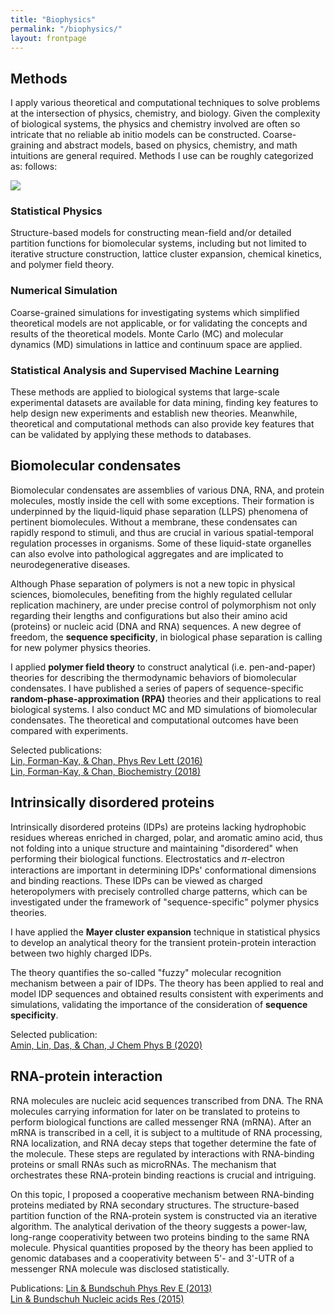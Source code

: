 ```yaml
---
title: "Biophysics"
permalink: "/biophysics/"
layout: frontpage
---
```


## Methods

I apply various theoretical and computational techniques to solve problems at the intersection of physics, chemistry, and biology. Given the complexity of biological systems, the physics and chemistry involved are often so intricate that no reliable ab initio models can be constructed. Coarse-graining and abstract models, based on physics, chemistry, and math intuitions are general required. Methods I use can be roughly categorized as: follows:

<img src="images/methods_schematic.png" />

<div id="fifty-left" markdown="1">

### Statistical Physics

Structure-based models for constructing mean-field and/or detailed partition functions for biomolecular systems, including but not limited to iterative structure construction, lattice cluster expansion, chemical kinetics, and polymer field theory.

### Numerical Simulation

Coarse-grained simulations for investigating systems which simplified theoretical models are not applicable, or for validating the concepts and results of the theoretical models. Monte Carlo (MC) and molecular dynamics (MD) simulations in lattice and continuum space are applied.

### Statistical Analysis and Supervised Machine Learning

These methods are applied to biological systems that large-scale experimental datasets are available for data mining, finding key features to help design new experiments and establish new theories. Meanwhile, theoretical and computational methods can also provide key features that can be validated by applying these methods to databases.


## Biomolecular condensates 

Biomolecular condensates are assemblies of various DNA, RNA, and protein molecules, mostly inside the cell with some exceptions. Their formation is underpinned by the liquid-liquid phase separation (LLPS) phenomena of pertinent biomolecules. Without a membrane, these condensates can rapidly respond to stimuli, and thus are crucial in various spatial-temporal regulation processes in organisms. Some of these liquid-state organelles can also evolve into pathological aggregates and are implicated to neurodegenerative diseases.

Although Phase separation of polymers is not a new topic in physical sciences, biomolecules, benefiting from the highly regulated cellular replication machinery, are under precise control of polymorphism not only regarding their lengths and configurations but also their amino acid (proteins) or nucleic acid (DNA and RNA) sequences. A new degree of freedom, the **sequence specificity**, in biological phase separation is calling for new polymer physics theories.

I applied **polymer field theory** to construct analytical (i.e. pen-and-paper) theories for describing the thermodynamic behaviors of biomolecular condensates. I have published a series of papers of sequence-specific **random-phase-approximation (RPA)** theories and their applications to real biological systems. I also conduct MC and MD simulations of biomolecular condensates. The theoretical and computational outcomes have been compared with experiments.

Selected publications:  
[Lin, Forman-Kay, & Chan, Phys Rev Lett (2016)](https://journals.aps.org/prl/abstract/10.1103/PhysRevLett.117.178101)  
[Lin, Forman-Kay, & Chan, Biochemistry (2018)](https://pubs.acs.org/doi/abs/10.1021/acs.biochem.8b00058)  


## Intrinsically disordered proteins 

Intrinsically disordered proteins (IDPs) are proteins lacking hydrophobic residues whereas enriched in charged, polar, and aromatic amino acid, thus not folding into a unique structure and maintaining "disordered" when performing their biological functions. Electrostatics and 𝜋-electron interactions are important in determining IDPs' conformational dimensions and binding reactions. These IDPs can be viewed as charged heteropolymers with precisely controlled charge patterns, which can be investigated under the framework of "sequence-specific" polymer physics theories.

I have applied the **Mayer cluster expansion** technique in statistical physics to develop an analytical theory for the transient protein-protein interaction between two highly charged IDPs.

The theory quantifies the so-called "fuzzy" molecular recognition mechanism between a pair of IDPs. The theory has been applied to real and model IDP sequences and obtained results consistent with experiments and simulations, validating the importance of the consideration of **sequence specificity**.

Selected publication:  
[Amin, Lin, Das, & Chan, J Chem Phys B (2020)](https://pubs.acs.org/doi/abs/10.1021/acs.jpcb.0c04575)  


## RNA-protein interaction  

RNA molecules are nucleic acid sequences transcribed from DNA. The RNA molecules carrying information for later on be translated to proteins to perform biological functions are called messenger RNA (mRNA). After an mRNA is transcribed in a cell, it is subject to a multitude of RNA processing, RNA localization, and RNA decay steps that together determine the fate of the molecule. These steps are regulated by interactions with RNA-binding proteins or small RNAs such as microRNAs. The mechanism that orchestrates these RNA-protein binding reactions is crucial and intriguing.

On this topic, I proposed a cooperative mechanism between RNA-binding proteins mediated by RNA secondary structures. The structure-based partition function of the RNA-protein system is constructed via an iterative algorithm. The analytical derivation of the theory suggests a power-law, long-range cooperativity between two proteins binding to the same RNA molecule. Physical quantities proposed by the theory has been applied to genomic databases and a cooperativity between 5'- and 3'-UTR of a messenger RNA molecule was disclosed statistically.

Publications: 
[Lin & Bundschuh Phys Rev E (2013)](https://journals.aps.org/pre/abstract/10.1103/PhysRevE.88.052707)  
[Lin & Bundschuh Nucleic acids Res (2015)](https://academic.oup.com/nar/article-abstract/43/2/1160/2414332)
